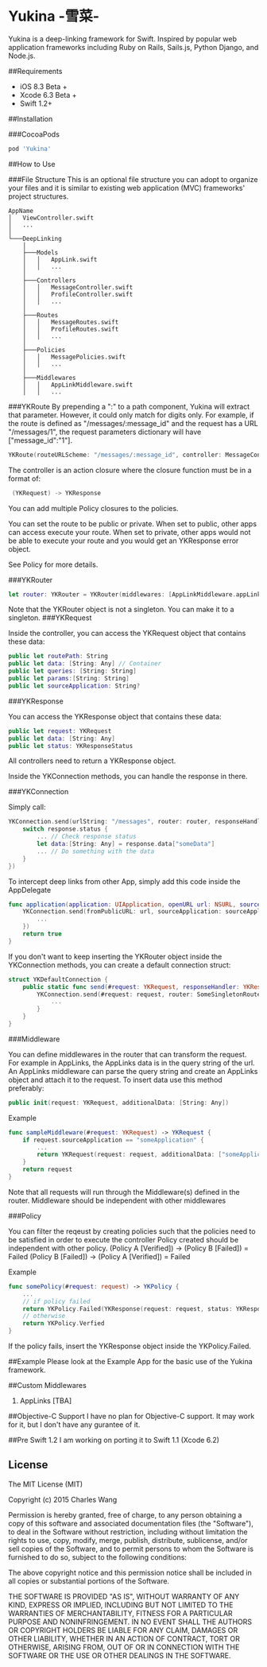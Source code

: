 # Yukina -雪菜-
Yukina is a deep-linking framework for Swift. Inspired by popular web application frameworks including Ruby on Rails, Sails.js, Python Django, and Node.js.

##Requirements

- iOS 8.3 Beta +
- Xcode 6.3 Beta +
- Swift 1.2+

##Installation

###CocoaPods
```ruby
pod 'Yukina'
```

##How to Use

###File Structure
This is an optional file structure you can adopt to organize your files and it is similar to existing web application (MVC) frameworks' project structures.

```
AppName
│   ViewController.swift
│   ...
│
└───DeepLinking
    │
    ├───Models
    │   │   AppLink.swift
    │   │   ...
    │
    ├───Controllers
    │   │   MessageController.swift
    │   │   ProfileController.swift
    │   │   ...
    │
    ├───Routes
    │   │   MessageRoutes.swift
    │   │   ProfileRoutes.swift
    │   │   ...
    │
    ├───Policies
    │   │   MessagePolicies.swift
    │   │   ...
    │
    ├───Middlewares
    │   │   AppLinkMiddleware.swift
    │   │   ...
```

###YKRoute
By prepending a ":" to a path component, Yukina will extract that parameter. However, it could only match for digits only.
For example, if the route is defined as "/messages/:message_id" and the request has a URL "/messages/1", the request parameters dictionary will have ["message_id":"1"].

```Swift
YKRoute(routeURLScheme: "/messages/:message_id", controller: MessageController.showMessages, policies: [MessagePolicies.isAuthenticated], isPublic: true)
```

The controller is an action closure where the closure function must be in a format of:
```Swift
 (YKRequest) -> YKResponse
```

You can add multiple Policy closures to the policies.

You can set the route to be public or private.
When set to public, other apps can access execute your route.
When set to private, other apps would not be able to execute your route and you would get an YKResponse error object.

See Policy for more details.


###YKRouter
```Swift
let router: YKRouter = YKRouter(middlewares: [AppLinkMiddleware.appLinkParser], routes: [YKRoute(routeURLScheme: "/messages", controller: MessageController.showMessages, policies: [MessagePolicies.isAuthenticated], isPublic: true), ...])
```
Note that the YKRouter object is not a singleton. You can make it to a singleton.
###YKRequest

Inside the controller, you can access the YKRequest object that contains these data:

```Swift
public let routePath: String
public let data: [String: Any] // Container
public let queries: [String: String]
public let params:[String: String]
public let sourceApplication: String?
```

###YKResponse

You can access the YKResponse object that contains these data:
```Swift
public let request: YKRequest
public let data: [String: Any]
public let status: YKResponseStatus
```

All controllers need to return a YKResponse object.

Inside the YKConnection methods, you can handle the response in there.

###YKConnection

Simply call: 

```Swift
YKConnection.send(urlString: "/messages", router: router, responseHandler: { (response) -> Void in
	switch response.status {
		... // Check response status
		let data:[String: Any] = response.data["someData"]
		... // Do something with the data
	}
})
```

To intercept deep links from other App, simply add this code inside the AppDelegate

```Swift
func application(application: UIApplication, openURL url: NSURL, sourceApplication: String?, annotation: AnyObject?) -> Bool {        
    YKConnection.send(fromPublicURL: url, sourceApplication: sourceApplication, router: self.router, responseHandler: { (response: YKResponse) -> Void in
		...
    })
	return true
}
```

If you don't want to keep inserting the YKRouter object inside the YKConnection methods, you can create a default connection struct:

```Swift
struct YKDefaultConnection {
    public static func send(#request: YKRequest, responseHandler: YKResponseHandler) {
        YKConnection.send(#request: request, router: SomeSingletonRouter.sharedInstance(), responseHandler: responseHandler) {
			...
    	}
	}
}
```

###Middleware

You can define middlewares in the router that can transform the request.
For example in AppLinks, the AppLinks data is in the query string of the url.
An AppLinks middleware can parse the query string and create an AppLinks object and attach it to the request.
To insert data use this method preferably:

```Swift
public init(request: YKRequest, additionalData: [String: Any])
```

Example
```Swift
func sampleMiddleware(#request: YKRequest) -> YKRequest {
	if request.sourceApplication == "someApplication" {
		...
		return YKRequest(request: request, additionalData: ["someApplicationData": SomeObject])
	} 
	return request
}
```

Note that all requests will run through the Middleware(s) defined in the router.
Middleware should be independent with other middlewares

###Policy

You can filter the reqeust by creating policies such that the policies need to be satisfied in order to execute the controller
Policy created should be independent with other policy.
(Policy A [Verified]) -> (Policy B [Failed]) = Failed
(Policy B [Failed]) -> (Policy A [Verified]) = Failed

Example
```Swift
func somePolicy(#request: request) -> YKPolicy {
	...
	// if policy failed
	return YKPolicy.Failed(YKResponse(request: request, status: YKResponseStatus.Error(...), data: nil))
	// otherwise
	return YKPolicy.Verfied
}
```

If the policy fails, insert the YKResponse object inside the YKPolicy.Failed.

##Example
Please look at the Example App for the basic use of the Yukina framework.

##Custom Middlewares
1. AppLinks [TBA]

##Objective-C Support
I have no plan for Objective-C support. It may work for it, but I don't have any gurantee of it. 

##Pre Swift 1.2
I am working on porting it to Swift 1.1 (Xcode 6.2)

## License

The MIT License (MIT)

Copyright (c) 2015 Charles Wang

Permission is hereby granted, free of charge, to any person obtaining a copy of
this software and associated documentation files (the "Software"), to deal in
the Software without restriction, including without limitation the rights to
use, copy, modify, merge, publish, distribute, sublicense, and/or sell copies of
the Software, and to permit persons to whom the Software is furnished to do so,
subject to the following conditions:

The above copyright notice and this permission notice shall be included in all
copies or substantial portions of the Software.

THE SOFTWARE IS PROVIDED "AS IS", WITHOUT WARRANTY OF ANY KIND, EXPRESS OR
IMPLIED, INCLUDING BUT NOT LIMITED TO THE WARRANTIES OF MERCHANTABILITY, FITNESS
FOR A PARTICULAR PURPOSE AND NONINFRINGEMENT. IN NO EVENT SHALL THE AUTHORS OR
COPYRIGHT HOLDERS BE LIABLE FOR ANY CLAIM, DAMAGES OR OTHER LIABILITY, WHETHER
IN AN ACTION OF CONTRACT, TORT OR OTHERWISE, ARISING FROM, OUT OF OR IN
CONNECTION WITH THE SOFTWARE OR THE USE OR OTHER DEALINGS IN THE SOFTWARE.